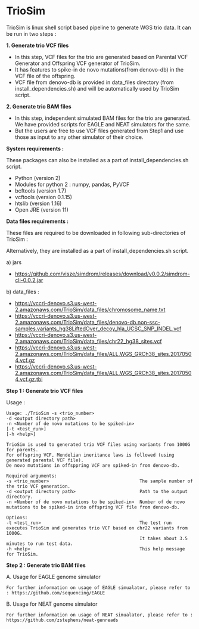 # TrioSim

TrioSim is linux shell script based pipeline to generate WGS trio data. It can be run in two steps :

**1. Generate trio VCF files**

* In this step, VCF files for the trio are generated based on Parental VCF Generator and Offspring VCF generator of TrioSim.
* It has features to spike-in de novo mutations(from denovo-db) in the VCF file of the offspring.
* VCF file from denovo-db is provided in data_files directory (from install_dependencies.sh) and will be automatically used by TrioSim script.

**2. Generate trio BAM files**

* In this step, independent simulated BAM files for the trio are generated. We have provided scripts for EAGLE and NEAT simulators for the same. 
* But the users are free to use VCF files generated from Step1 and use those as input to any other simulator of their choice.

**System requirements :**

These packages can also be installed as a part of install_dependencies.sh script.

* Python (version 2)
* Modules for python 2 : numpy, pandas, PyVCF
* bcftools (version 1.7)
* vcftools (version 0.1.15)
* htslib (version 1.16)
* Open JRE (version 11)

**Data files requirements :**

These files are required to be downloaded in following sub-directories of TrioSim :

Alternatively, they are installed as a part of install_dependencies.sh script.

a) jars
* https://github.com/visze/simdrom/releases/download/v0.0.2/simdrom-cli-0.0.2.jar

b) data_files : 
* https://vccri-denovo.s3.us-west-2.amazonaws.com/TrioSim/data_files/chromosome_name.txt
* https://vccri-denovo.s3.us-west-2.amazonaws.com/TrioSim/data_files/denovo-db.non-ssc-samples.variants_hg38LiftedOver_decoy_hla_UCSC_SNP_INDEL.vcf
* https://vccri-denovo.s3.us-west-2.amazonaws.com/TrioSim/data_files/chr22_hg38_sites.vcf
* https://vccri-denovo.s3.us-west-2.amazonaws.com/TrioSim/data_files/ALL.WGS_GRCh38_sites.20170504.vcf.gz
* https://vccri-denovo.s3.us-west-2.amazonaws.com/TrioSim/data_files/ALL.WGS_GRCh38_sites.20170504.vcf.gz.tbi


**Step 1 : Generate trio VCF files**

   Usage :

    Usage: ./TrioSim -s <trio_number>
	-d <output directory path>
	-n <Number of de novo mutations to be spiked-in>
	[-t <test_run>]
	[-h <help>]
	
	TrioSim is used to generated trio VCF files using variants from 1000G for parents.
	For offspring VCF, Mendelian ineritance laws is followed (using generated parental VCF file).  
	De novo mutations in offsppring VCF are spiked-in from denovo-db.
	
	Required arguments:
	-s <trio_number>                                  The sample number of the trio VCF generation.
	-d <output directory path>                        Path to the output directory.
	-n <Number of de novo mutations to be spiked-in>  Number of de novo mutations to be spiked-in into offspring VCF file from denovo-db.
	
	Options:
	-t <test_run>                                     The test run executes TrioSim and generates trio VCF based on chr22 variants from 1000G. 
                                                      It takes about 3.5 minutes to run test data.
	-h <help>                                         This help message for TrioSim.

**Step 2 : Generate trio BAM files**

A. Usage for EAGLE genome simulator
    
    For further information on usage of EAGLE simualator, please refer to : https://github.com/sequencing/EAGLE
    
B. Usage for NEAT genome simulator
    
    For further information on usage of NEAT simualator, please refer to : https://github.com/zstephens/neat-genreads
    
    
